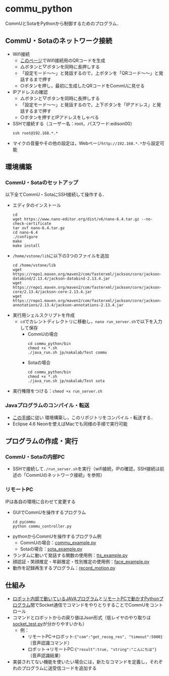 # commu_python

CommUとSotaをPythonから制御するためのプログラム．

## CommU・Sotaのネットワーク接続
- Wifi接続
  - [このページ](https://sota.vstone.co.jp/home/wi-fi_qrcode/)でWifi接続用のQRコードを生成
  - △ボタンと▽ボタンを同時に長押しする
  - 「設定モード〜〜」と発話するので，上ボタンを「QRコード〜〜」と発話するまで押す
  - ○ボタンを押し，最初に生成したQRコードをCommUに見せる
- IPアドレスの確認
  - △ボタンと▽ボタンを同時に長押しする
  - 「設定モード〜〜」と発話するので，上下ボタンを「IPアドレス」と発話するまで押す
  - ○ボタンを押すとIPアドレスをしゃべる
- SSHで接続する（ユーザー名：root，パスワード:edison00）
  ```
  ssh root@192.168.*.*
  ```
- マイクの音量やその他の設定は，Webページ`http://192.168.*.*`から設定可能

## 環境構築
### CommU・Sotaのセットアップ
以下全てCommU・SotaにSSH接続して操作する．

- エディタのインストール
  ```
  cd
  wget https://www.nano-editor.org/dist/v6/nano-6.4.tar.gz --no-check-certificate
  tar xvf nano-6.4.tar.gz
  cd nano-6.4
  ./configure
  make
  make install
  ```
- `/home/vstone/lib`に以下の3つのファイルを追加
  ```
  cd /home/vstone/lib
  wget https://repo1.maven.org/maven2/com/fasterxml/jackson/core/jackson-databind/2.13.4/jackson-databind-2.13.4.jar
  wget https://repo1.maven.org/maven2/com/fasterxml/jackson/core/jackson-core/2.13.4/jackson-core-2.13.4.jar
  wget https://repo1.maven.org/maven2/com/fasterxml/jackson/core/jackson-annotations/2.13.4/jackson-annotations-2.13.4.jar
  ```
- 実行用シェルスクリプトを作成
  - `cd`でカレントディレクトリに移動し，`nano run_server.sh`で以下を入力して保存
    - CommUの場合
      ```
      cd commu_python/bin
      chmod +x *.sh
      ./java_run.sh jp/nakalab/Test commu
      ```
    - Sotaの場合
      ```
      cd commu_python/bin
      chmod +x *.sh
      ./java_run.sh jp/nakalab/Test sota
      ```
- 実行権限をつける：`chmod +x run_server.sh`

### Javaプログラムのコンパイル・転送
- [この手順](http://www.vstone.co.jp/sotamanual/index.php?Java%E3%81%A7%E3%83%97%E3%83%AD%E3%82%B0%E3%83%A9%E3%83%9F%E3%83%B3%E3%82%B0%E3%82%92%E3%81%97%E3%81%A6%E3%81%BF%E3%82%8B%2F%E6%BA%96%E5%82%99)に従い
環境構築し，このリポジトリをコンパイル・転送する．
- Eclipse 4.6 Neonを使えばMacでも同様の手順で実行可能

## プログラムの作成・実行
### CommU・Sotaの内部PC
- SSHで接続して`./run_server.sh`を実行（wifi接続，IPの確認，SSH接続は前述の「CommUのネットワーク接続」を参照）

### リモートPC
IPは各自の環境に合わせて変更する
- GUIでCommUを操作するプログラム
  ```
  cd pycommu
  python commu_controller.py
  ```
- pythonからCommUを操作するプログラム例
  - CommUの場合：[commu_example.py](python_example/commu_example.py)
  - Sotaの場合：[sota_example.py](python_example/sota_example.py)
- ランダムに動いて発話する関数の使用例：[tts_example.py](python_example/tts_example.py)
- 顔認証・笑顔推定・年齢推定・性別推定の使用例：[face_example.py](python_example/face_example.py)
- 動作を記録再生するプログラム：[record_motion.py](python_example/record_motion.py)

## 仕組み
- [ロボット内部で動いているJAVAプログラム](src/jp/nakalab/Test.java)と[リモートPCで動かすPythonプログラム](pycommu/pycommu.py)間でSocket通信でコマンドをやりとりすることでCommUをコントロール
- コマンドとロボットからの戻り値はJson形式（低レイヤのやり取りは[socket_test.py](pycommu/socket_test.py)が分かりやすいかも）
  - 例：
    - リモートPC→ロボット:`{"com":"get_recog_res", "timeout":5000}`（音声認識コマンド）
    - ロボット→リモートPC:`{"result":true, "string":"こんにちは"}`（音声認識結果）
- 実装されてない機能を使いたい場合には，新たなコマンドを定義し，それぞれのプログラムに送受信コードを追加する



